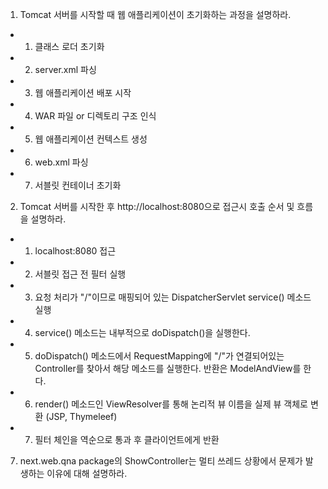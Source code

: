 1. Tomcat 서버를 시작할 때 웹 애플리케이션이 초기화하는 과정을 설명하라.
- 1. 클래스 로더 초기화
- 2. server.xml 파싱
- 3. 웹 애플리케이션 배포 시작
- 4. WAR 파일 or 디렉토리 구조 인식
- 5. 웹 애플리케이션 컨텍스트 생성
- 6. web.xml 파싱
- 7. 서블릿 컨테이너 초기화

2. Tomcat 서버를 시작한 후 http://localhost:8080으로 접근시 호출 순서 및 흐름을 설명하라.
- 1. localhost:8080 접근
- 2. 서블릿 접근 전 필터 실행
- 3. 요청 처리가 "/"이므로 매핑되어 있는 DispatcherServlet service() 메소드 실행
- 4. service() 메소드는 내부적으로 doDispatch()을 실행한다.
- 5. doDispatch() 메소드에서 RequestMapping에 "/"가 연결되어있는 Controller를 찾아서 해당 메소드를 실행한다. 반환은 ModelAndView를 한다.
- 6. render() 메소드인 ViewResolver를 통해 논리적 뷰 이름을 실제 뷰 객체로 변환 (JSP, Thymeleef)
- 7. 필터 체인을 역순으로 통과 후 클라이언트에게 반환

7. next.web.qna package의 ShowController는 멀티 쓰레드 상황에서 문제가 발생하는 이유에 대해 설명하라.
